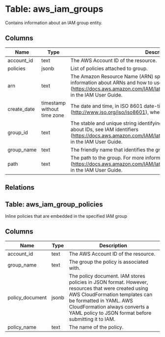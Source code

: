
# Table: aws_iam_groups
Contains information about an IAM group entity.
## Columns
| Name        | Type           | Description  |
| ------------- | ------------- | -----  |
|account_id|text|The AWS Account ID of the resource.|
|policies|jsonb|List of policies attached to group.|
|arn|text|The Amazon Resource Name (ARN) specifying the group. For more information about ARNs and how to use them in policies, see IAM identifiers (https://docs.aws.amazon.com/IAM/latest/UserGuide/Using_Identifiers.html) in the IAM User Guide.|
|create_date|timestamp without time zone|The date and time, in ISO 8601 date-time format (http://www.iso.org/iso/iso8601), when the group was created.|
|group_id|text|The stable and unique string identifying the group. For more information about IDs, see IAM identifiers (https://docs.aws.amazon.com/IAM/latest/UserGuide/Using_Identifiers.html) in the IAM User Guide.|
|group_name|text|The friendly name that identifies the group.|
|path|text|The path to the group. For more information about paths, see IAM identifiers (https://docs.aws.amazon.com/IAM/latest/UserGuide/Using_Identifiers.html) in the IAM User Guide.|
## Relations
## Table: aws_iam_group_policies
Inline policies that are embedded in the specified IAM group
## Columns
| Name        | Type           | Description  |
| ------------- | ------------- | -----  |
|account_id|text|The AWS Account ID of the resource.|
|group_name|text|The group the policy is associated with.|
|policy_document|jsonb|The policy document. IAM stores policies in JSON format. However, resources that were created using AWS CloudFormation templates can be formatted in YAML. AWS CloudFormation always converts a YAML policy to JSON format before submitting it to IAM.|
|policy_name|text|The name of the policy.|
